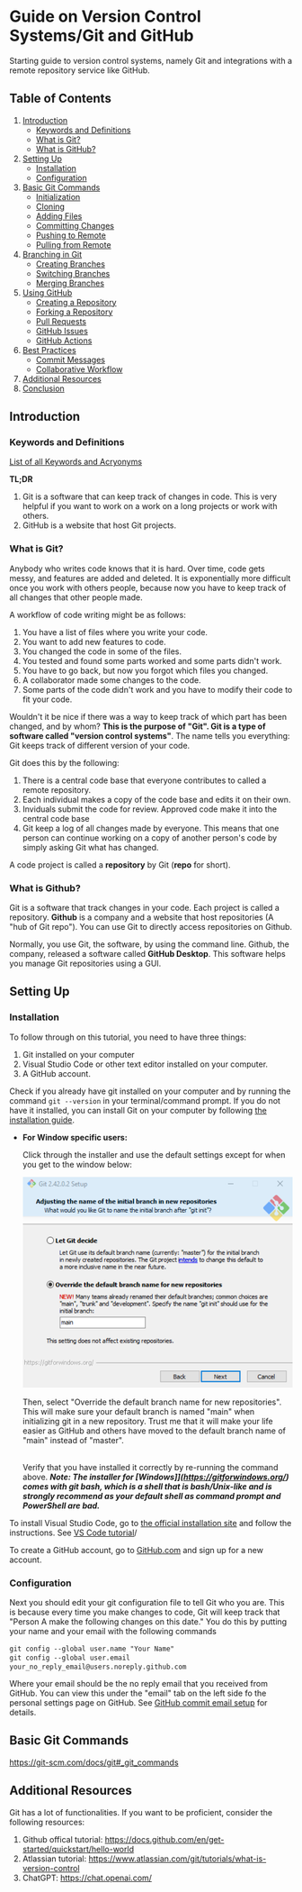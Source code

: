 # Guide on Version Control Systems/Git and GitHub
Starting guide to version control systems, namely Git and integrations with a remote repository service like GitHub.

## Table of Contents
1. [Introduction](#introduction)
   * [Keywords and Definitions](#keywords-and-definitions)
   * [What is Git?](#what-is-git)
   * [What is GitHub?](#what-is-github)
2. [Setting Up](#setting-up)
   * [Installation](#installation)
   * [Configuration](#configuration)
3. [Basic Git Commands](#basic-git-commands)
   * [Initialization](#initialization)
   * [Cloning](#cloning)
   * [Adding Files](#adding-files)
   * [Committing Changes](#committing-changes)
   * [Pushing to Remote](#pushing-to-remote)
   * [Pulling from Remote](#pulling-from-remote)
4. [Branching in Git](#branching-in-git)
   * [Creating Branches](#creating-branch)
   * [Switching Branches](#switching-branches)
   * [Merging Branches](#merging-branches)
5. [Using GitHub](#using-github)
   * [Creating a Repository](#creating-a-repository)
   * [Forking a Repository](#forking-a-repository)
   * [Pull Requests](#pull-requests)
   * [GitHub Issues](#github-issues)
   * [GitHub Actions](#github-actions)
6. [Best Practices](#best-practices)
   * [Commit Messages](#commit-messages)
   * [Collaborative Workflow](#collaborative-workflow)
7. [Additional Resources](#additional-resources)
8. [Conclusion](#conclusion)

## Introduction

### Keywords and Definitions
[List of all Keywords and Acryonyms](keywords.md)

**TL;DR** 
1. Git is a software that can keep track of changes in code. This is very helpful if you want to work on a work on a long projects or work with others.
2. GitHub is a website that host Git projects.

### What is Git?
Anybody who writes code knows that it is hard. Over time, code gets messy, and features are added and deleted. It is exponentially more difficult once you work with others people, because now you have to keep track of all changes that other people made.



A workflow of code writing might be as follows:

1. You have a list of files where you write your code.
2. You want to add new features to code.
3. You changed the code in some of the files.
4. You tested and found some parts worked and some parts didn't work.
5. You have to go back, but now you forgot which files you changed.
6. A collaborator made some changes to the code.
7. Some parts of the code didn't work and you have to modify their code to fit your code.

Wouldn't it be nice if there was a way to keep track of which part has been changed, and by whom? **This is the purpose of "Git". Git is a type of software called "version control systems"**. The name tells you everything: Git keeps track of different version of your code.

Git does this by the following:
1. There is a central code base that everyone contributes to called a remote repository. 
2. Each individual makes a copy of the code base and edits it on their own.
3. Inviduals submit the code for review. Approved code make it into the central code base
4. Git keep a log of all changes made by everyone. This means that one person can continue working on a copy of another person's code by simply asking Git what has changed.

A code project is called a **repository** by Git (**repo** for short). 

### What is Github?
Git is a software that track changes in your code. Each project is called a repository. **Github** is a company and a website that host repositories (A "hub of Git repo"). You can use Git to directly access repositories on Github. 

Normally, you use Git, the software, by using the command line. Github, the company, released a software called **GitHub Desktop**. This software helps you manage Git repositories using a GUI. 

## Setting Up

### Installation

To follow through on this tutorial, you need to have three things:
1. Git installed on your computer
2. Visual Studio Code or other text editor installed on your computer. 
3. A GitHub account.

Check if you already have git installed on your computer and by running the command `git --version` in your terminal/command prompt. If you do not have it installed, you can install Git on your computer by following [the installation guide](https://github.com/git-guides/install-git). 

   *  **For Window specific users:** 

         Click through the installer and use the default settings except for when you get to the window below:

         ![git_installer1](images/git_install_default_branch.png)

         Then, select "Override the default branch name for new repositories". This will make sure your default branch is named "main" when initializing git in a new repository. Trust me that it will make your life easier as GitHub and others have moved to the default branch name of "main" instead of "master". 

      \
      Verify that you have installed it correctly by re-running the command above.
      ***Note: The installer for [Windows]](https://gitforwindows.org/) comes with git bash, which is a shell that is bash/Unix-like and is strongly recommend as your default shell as command prompt and PowerShell are bad.***

To install Visual Studio Code, go to [the official installation site](https://code.visualstudio.com/download) and follow the instructions. See [VS Code tutorial](vscode.md)/

To create a GitHub account, go to [GitHub.com](https://github.com/) and sign up for a new account.


### Configuration
Next you should edit your git configuration file to tell Git who you are. This is because every time you make changes to code, Git will keep track that "Person A make the following changes on this date." You do this by putting your name and your email with the following commands

```
git config --global user.name "Your Name"
git config --global user.email your_no_reply_email@users.noreply.github.com
```

Where your email should be the no reply email that you received from GitHub. You can view this under the "email" tab on the left side fo the personal settings page on GitHub. See [GitHub commit email setup](https://docs.github.com/en/account-and-profile/setting-up-and-managing-your-personal-account-on-github/managing-email-preferences/setting-your-commit-email-address) for details.

## Basic Git Commands
https://git-scm.com/docs/git#_git_commands

## Additional Resources
Git has a lot of functionalities. If you want to be proficient, consider the following resources:
1. Github offical tutorial: https://docs.github.com/en/get-started/quickstart/hello-world 
2. Atlassian tutorial: https://www.atlassian.com/git/tutorials/what-is-version-control
3. ChatGPT: https://chat.openai.com/
